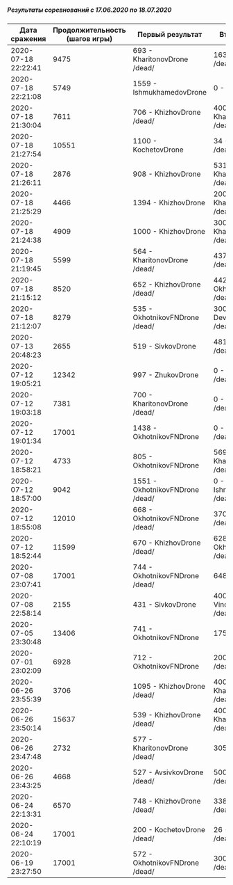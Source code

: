 ##### Результаты соревнований с 17.06.2020 по 18.07.2020

Дата сражения | Продолжительность (шагов игры) | Первый результат | Второй результат | Третий результат | Четвертый результат
--- | --- | --- | --- | --- | ---
2020-07-18 22:22:41 | 9475 | 693 - KharitonovDrone /dead/ | 163 - IlyinDrone /dead/ | 0 - IshmukhamedovDrone /dead/ | 0 - VinogradovDrone /dead/
2020-07-18 22:21:08 | 5749 | 1559 - IshmukhamedovDrone | 0 - IlyinDrone /dead/
2020-07-18 21:30:04 | 7611 | 706 - KhizhovDrone /dead/ | 400 - KharitonovDrone /dead/ | 400 - DevastatorDrone /dead/ | 0 - ZhukovDrone /dead/
2020-07-18 21:27:54 | 10551 | 1100 - KochetovDrone | 34 - ZhukovDrone /dead/ | 0 - SurkovaDrone /dead/ | 0 - VinogradovDrone /dead/
2020-07-18 21:26:11 | 2876 | 908 - KhizhovDrone | 531 - KharitonovDrone /dead/ | 0 - KochetovDrone /dead/ | 0 - SurkovaDrone /dead/
2020-07-18 21:25:29 | 4466 | 1394 - KhizhovDrone | 200 - KharitonovDrone /dead/ | 0 - IshmukhamedovDrone /dead/ | 0 - SurkovaDrone /dead/
2020-07-18 21:24:38 | 4909 | 1000 - KhizhovDrone | 300 - KharitonovDrone /dead/ | 200 - SurkovaDrone /dead/ | 0 - ZhukovDrone /dead/
2020-07-18 21:19:45 | 5599 | 564 - KharitonovDrone /dead/ | 437 - KhizhovDrone /dead/ | 323 - SivkovDrone /dead/ | 300 - VinogradovDrone /dead/
2020-07-18 21:15:12 | 8520 | 652 - KhizhovDrone /dead/ | 442 - OkhotnikovFNDrone /dead/ | 329 - SivkovDrone | 100 - DevastatorDrone /dead/
2020-07-18 21:12:07 | 8279 | 535 - OkhotnikovFNDrone /dead/ | 300 - DevastatorDrone /dead/ | 271 - SivkovDrone /dead/ | 176 - KhizhovDrone /dead/
2020-07-13 20:48:23 | 2655 | 519 - SivkovDrone | 481 - KhizhovDrone /dead/ | 468 - KharitonovDrone /dead/ | 100 - SurkovaDrone /dead/
2020-07-12 19:05:21 | 12342 | 997 - ZhukovDrone | 0 - SurkovaDrone /dead/ | 0 - VinogradovDrone /dead/ | 0 - KharitonovDrone /dead/
2020-07-12 19:03:18 | 7381 | 700 - KharitonovDrone /dead/ | 0 - ZhukovDrone /dead/ | 0 - IshmukhamedovDrone /dead/ | 0 - SurkovaDrone /dead/
2020-07-12 19:01:34 | 17001 | 1438 - OkhotnikovFNDrone | 0 - KochetovDrone /dead/ | 0 - KharitonovDrone /dead/ | 0 - SurkovaDrone /dead/
2020-07-12 18:58:21 | 4733 | 805 - OkhotnikovFNDrone | 569 - KharitonovDrone /dead/ | 104 - SivkovDrone | 0 - SurkovaDrone /dead/
2020-07-12 18:57:00 | 9042 | 1551 - OkhotnikovFNDrone /dead/ | 0 - IshmukhamedovDrone /dead/ | 0 - KharitonovDrone /dead/ | 0 - SurkovaDrone /dead/
2020-07-12 18:55:08 | 12010 | 668 - OkhotnikovFNDrone /dead/ | 370 - KhizhovDrone /dead/ | 192 - DevastatorDrone /dead/ | 0 - IshmukhamedovDrone /dead/
2020-07-12 18:52:44 | 11599 | 670 - KhizhovDrone /dead/ | 628 - OkhotnikovFNDrone /dead/ | 0 - DevastatorDrone /dead/ | 0 - IshmukhamedovDrone /dead/
2020-07-08 23:07:41 | 17001 | 744 - OkhotnikovFNDrone /dead/ | 648 - SivkovDrone | 0 - KharitonovDrone /dead/ | 0 - SurkovaDrone /dead/
2020-07-08 22:58:14 | 2155 | 431 - SivkovDrone | 400 - VinogradovDrone /dead/ | 100 - KochetovDrone | 100 - SurkovaDrone /dead/
2020-07-05 23:30:48 | 13406 | 741 - OkhotnikovFNDrone | 175 - KochetovDrone | 0 - KharitonovDrone /dead/ | 0 - SurkovaDrone /dead/
2020-07-01 23:02:09 | 6928 | 712 - OkhotnikovFNDrone | 200 - KochetovDrone /dead/ | 0 - VinogradovDrone /dead/ | 0 - SurkovaDrone /dead/
2020-06-26 23:55:39 | 3706 | 1095 - KhizhovDrone /dead/ | 400 - KharitonovDrone /dead/ | 0 - KochetovDrone | 0 - SurkovaDrone /dead/
2020-06-26 23:50:14 | 15637 | 539 - KhizhovDrone /dead/ | 400 - KharitonovDrone /dead/ | 336 - AvsivkovDrone /dead/ | 200 - SurkovaDrone /dead/
2020-06-26 23:47:48 | 2732 | 577 - KharitonovDrone /dead/ | 305 - KhizhovDrone | 300 - SurkovaDrone /dead/ | 264 - AvsivkovDrone /dead/
2020-06-26 23:43:25 | 4668 | 527 - AvsivkovDrone /dead/ | 500 - KochetovDrone /dead/
2020-06-24 22:13:31 | 6570 | 748 - KhizhovDrone /dead/ | 338 - KochetovDrone /dead/ | 200 - SurkovaDrone /dead/ | 0 - KharitonovDrone /dead/
2020-06-24 22:10:19 | 17001 | 200 - KochetovDrone /dead/ | 26 - ZhukovDrone /dead/
2020-06-19 23:27:50 | 17001 | 572 - OkhotnikovFNDrone /dead/ | 300 - KhizhovDrone /dead/ | 0 - KharitonovDrone /dead/ | 0 - SurkovaDrone /dead/
